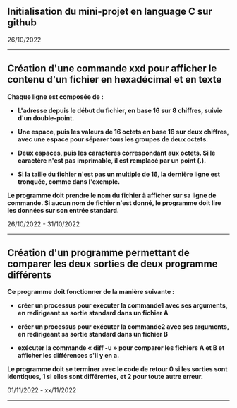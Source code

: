 ## Initialisation du mini-projet en language C sur github

26/10/2022

---

## Création d'une commande xxd pour afficher le contenu d'un fichier en hexadécimal et en texte

**Chaque ligne est composée de :**

- **L'adresse depuis le début du fichier, en base 16 sur 8 chiffres, suivie d'un double-point.**

- **Une espace, puis les valeurs de 16 octets en base 16 sur deux chiffres, avec une espace pour séparer tous les groupes de deux octets.**

- **Deux espaces, puis les caractères correspondant aux octets. Si le caractère n'est pas imprimable, il est remplacé par un point (.).**

- **Si la taille du fichier n'est pas un multiple de 16, la dernière ligne est tronquée, comme dans l'exemple.**

**Le programme doit prendre le nom du fichier à afficher sur sa ligne de commande. Si aucun nom de fichier n'est donné, le programme doit lire les données sur son entrée standard.**

26/10/2022 - 31/10/2022

---

## Création d'un programme permettant de comparer les deux sorties de deux programme différents

**Ce programme doit fonctionner de la manière suivante :**

- **créer un processus pour exécuter la commande1 avec ses arguments, en redirigeant sa sortie standard dans un fichier A**

- **créer un processus pour exécuter la commande2 avec ses arguments, en redirigeant sa sortie standard dans un fichier B**

- **exécuter la commande « diff -u » pour comparer les fichiers A et B et afficher les différences s'il y en a.**

**Le programme doit se terminer avec le code de retour 0 si les sorties sont identiques, 1 si elles sont différentes, et 2 pour toute autre erreur.**

01/11/2022 - xx/11/2022

---